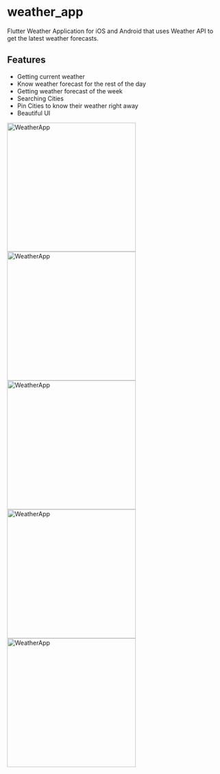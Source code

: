 # weather_app

Flutter Weather Application for iOS and Android that uses Weather API to get the latest weather forecasts.

## Features
  * Getting current weather
  * Know weather forecast for the rest of the day
  * Getting weather forecast of the week
  * Searching Cities
  * Pin Cities to know their weather right away 
  * Beautiful UI

<img src="screenshots/screenshot1.png" alt="WeatherApp" width="300" style="display: inline; float: left;">
<img src="screenshots/screenshot2.png" alt="WeatherApp" width="300" style="display: inline; float: left;">
<img src="screenshots/screenshot3.png" alt="WeatherApp" width="300" style="display: inline;float: left;">
<img src="screenshots/screenshot4.png" alt="WeatherApp" width="300" style="display: inline;">
<img src="screenshots/screenshot5.png" alt="WeatherApp" width="300" style="display: inline;">
